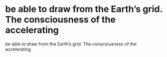# be able to draw from the Earth’s grid. The consciousness of the accelerating

be able to draw from the Earth’s grid. The consciousness of the accelerating